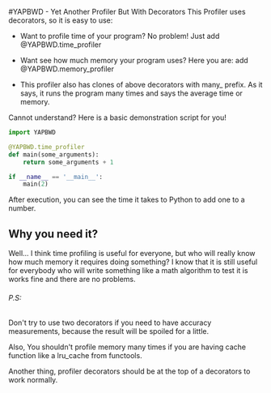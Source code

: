 #YAPBWD - Yet Another Profiler But With Decorators
This Profiler uses decorators, so it is easy to use:

* Want to profile time of your program? No problem! Just add @YAPBWD.time_profiler
  

* Want see how much memory your program uses? Here you are: add @YAPBWD.memory_profiler

* This profiler also has clones of above decorators with many_ prefix. As it says, it runs the program many times and 
  says the average time or memory. 

Cannot understand? Here is a basic demonstration script for you!

```python
import YAPBWD

@YAPBWD.time_profiler
def main(some_arguments):
    return some_arguments + 1

if __name__ == '__main__':
    main(2)
```

After execution, you can see the time it takes to Python to add one to a number.
## Why you need it?

Well... I think time profiling is useful for everyone, but who will really know how much memory it requires 
doing something? I know that it is still useful for everybody who will write something like a math algorithm
to test it is works fine and there are no problems.

###### P.S: 
Don't try to use two decorators if you need to have accuracy measurements, because the result will be spoiled for a little.

Also, You shouldn't profile memory many times if you are having cache function like a lru_cache from functools.

Another thing, profiler decorators should be at the top of a decorators to work normally.